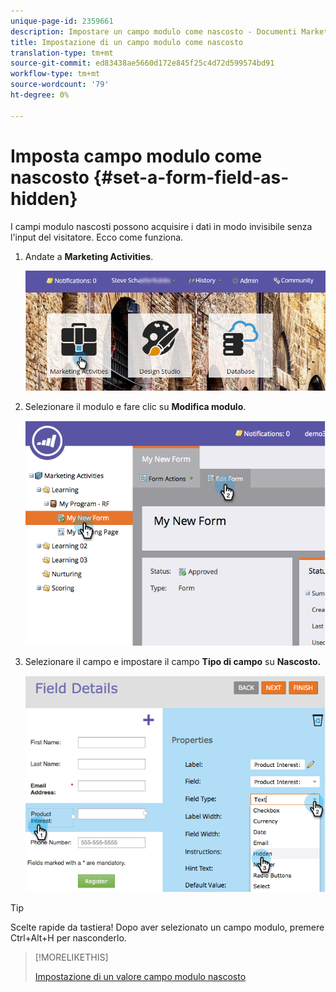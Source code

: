 ```yaml
---
unique-page-id: 2359661
description: Impostare un campo modulo come nascosto - Documenti Marketo - Documentazione prodotto
title: Impostazione di un campo modulo come nascosto
translation-type: tm+mt
source-git-commit: ed83438ae5660d172e845f25c4d72d599574bd91
workflow-type: tm+mt
source-wordcount: '79'
ht-degree: 0%

---
```



# Imposta campo modulo come nascosto {#set-a-form-field-as-hidden}

I campi modulo nascosti possono acquisire i dati in modo invisibile senza l&#39;input del visitatore. Ecco come funziona.

1. Andate a **Marketing Activities**.

   ![](assets/login-marketing-activities-3.png)

1. Selezionare il modulo e fare clic su **Modifica modulo**.

   ![](assets/image2014-9-15-12-3a58-3a47.png)

1. Selezionare il campo e impostare il campo **Tipo di campo** su **Nascosto.**

   ![](assets/image2014-9-15-12-3a58-3a56.png)

>[!TIP]
>
>Scelte rapide da tastiera! Dopo aver selezionato un campo modulo, premere Ctrl+Alt+H per nasconderlo.

>[!MORELIKETHIS]
>
>[Impostazione di un valore campo modulo nascosto](/help/marketo/product-docs/demand-generation/forms/form-fields/set-a-hidden-form-field-value.md)
